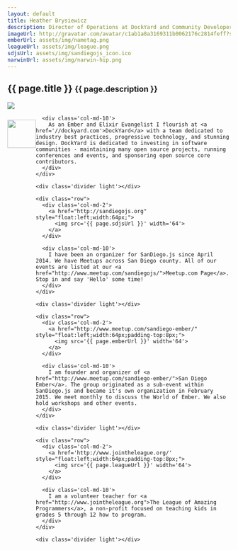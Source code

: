 ```yaml
---
layout: default
title: Heather Brysiewicz
description: Director of Operations at DockYard and Community Developer
imageUrl: http://gravatar.com/avatar/c1ab1a8a3169311b0062176c2814feff?s=320
emberUrl: assets/img/nametag.png
leagueUrl: assets/img/league.png
sdjsUrl: assets/img/sandiegojs_icon.ico
narwinUrl: assets/img/narwin-hip.png
---
```


<div class="row">
  <div class="col-md-12">
    <h2>
      {{ page.title }}
      <small>{{ page.description }}</small>
    </h2>
  </div>
</div>

<div class="divider"></div>

<div class="row post">
  <div class="col-md-3 gravatar">
    <img src='{{ page.imageUrl }}' />
  </div>

  <div class="col-md-offset-1 col-md-8">
    <div class="row">
      <div class='col-md-2'>
        <a href="http://dockyard.com" style="float:left;width:64px;padding-top:10px">
          <img src='{{ page.narwinUrl }}' width='64'>
        </a>
      </div>

      <div class='col-md-10'>
        As an Ember and Elixir Evangelist I flourish at <a href='//dockyard.com'>DockYard</a> with a team dedicated to industry best practices, progressive technology, and stunning design. DockYard is dedicated to investing in software communities - maintaining many open source projects, running conferences and events, and sponsoring open source core contributors.
      </div>
    </div>

    <div class='divider light'></div>

    <div class="row">
      <div class='col-md-2'>
        <a href="http://sandiegojs.org" style="float:left;width:64px;">
          <img src='{{ page.sdjsUrl }}' width='64'>
        </a>
      </div>

      <div class='col-md-10'>
        I have been an organizer for SanDiego.js since April 2014. We have Meetups across San Diego county. All of our events are listed at our <a href="http://www.meetup.com/sandiegojs/">Meetup.com Page</a>. Stop in and say 'Hello' some time!
      </div>
    </div>

    <div class='divider light'></div>

    <div class="row">
      <div class='col-md-2'>
        <a href="http://www.meetup.com/sandiego-ember/" style="float:left;width:64px;padding-top:8px;">
          <img src='{{ page.emberUrl }}' width='64'>
        </a>
      </div>

      <div class='col-md-10'>
        I am founder and organizer of <a href="http://www.meetup.com/sandiego-ember/">San Diego Ember</a>. The group originated as a sub-event within SanDiego.js and became it's own organization in February 2015. We meet monthly to discuss the World of Ember. We also hold workshops and other events.
      </div>
    </div>

    <div class='divider light'></div>

    <div class="row">
      <div class='col-md-2'>
        <a href='http://www.jointheleague.org/' style="float:left;width:64px;padding-top:8px;">
          <img src='{{ page.leagueUrl }}' width='64'>
        </a>
      </div>

      <div class='col-md-10'>
        I am a volunteer teacher for <a href="http://www.jointheleague.org">The League of Amazing Programmers</a>, a non-profit focused on teaching kids in grades 5 through 12 how to program.
      </div>
    </div>

    <div class='divider light'></div>
  </div>
</div>
